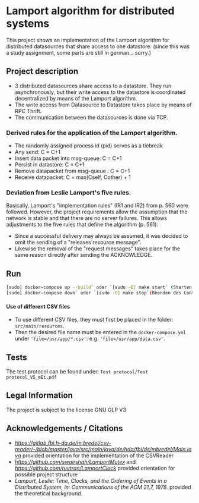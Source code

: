 # Lamport algorithm for distributed systems
This project shows an implementation of the Lamport algorithm for distributed datasources that share access to one datastore. (since this was a study assignment, some parts are still in german... sorry.)


## Project description
- 3 distributed datasources share access to a datastore. They run 
  asynchronously, but their write access to the datastore is coordinated decentralized by means of the Lamport algorithm.
- The write access from Datasource to Datastore takes place by means of RPC Thrift.
- The communication between the datasources is done via TCP.

### Derived rules for the application of the Lamport algorithm.
- The randomly assigned process id (pid) serves as a tiebreak   
- Any send: C = C+1
- Insert data packet into msg-queue: C = C+1
- Persist in datastore: C = C+1
- Remove datapacket from msg-queue : C = C+1
- Receive datapacket: C = max(Cself, Cother) + 1

### Deviation from Leslie Lamport's five rules.
Basically, Lamport's "implementation rules" (IR1 and IR2) from p. 560 were followed. However, the project requirements allow the assumption that the network is stable and that there are no server failures. This allows adjustments to the five rules that define the algorithm (p. 561):
- Since a successful delivery may always be assumed, it was decided to omit the sending of a "releases resource message".
- Likewise the removal of the "request messages" takes place for the same reason directly 
  after sending the ACKNOWLEDGE.

## Run
```bash
[sudo] docker-compose up --build` oder `[sudo -E] make start` (Starten des Containers)
[sudo] docker-compose down` oder `[sudo -E] make stop`(Beenden des Containers)
```

#### Use of different CSV files
- To use different CSV files, they must first be placed in the folder: `src/main/resources`. 
- Then the desired file name must be entered in the `docker-compose.yml` under `'file=/usr/app/*.csv'`: e.g. `'file=/usr/app/data.csv'`.

## Tests
The test protocol can be found under: `Test protocol/Test protocol_VS_mEt.pdf`

## Legal Information
The project is subject to the license GNU GLP V3

## Acknowledgements / Citations
- *https://gitlab.fbi.h-da.de/m.bredel/csv-reader/-/blob/master/java/src/main/java/de/hda/fbi/ds/mbredel/Main.java* provided orientation for the implementation of the CSVReader
- *https://github.com/swairshah/LamportMutex* and *https://github.com/tuvtran/LamportClock* provided orientation for possible project structure
- *Lamport, Leslie: Time, Clocks, and the Ordering of Events in a Distributed System, in: Communications of the ACM 21,7, 1978.* provided the theoretical background.
